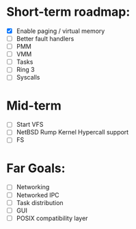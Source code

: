 # Short-term roadmap:
- [x] Enable paging / virtual memory
- [ ] Better fault handlers
- [ ] PMM
- [ ] VMM
- [ ] Tasks
- [ ] Ring 3
- [ ] Syscalls

# Mid-term
- [ ] Start VFS
- [ ] NetBSD Rump Kernel Hypercall support
- [ ] FS

# Far Goals:
- [ ] Networking
- [ ] Networked IPC
- [ ] Task distribution
- [ ] GUI
- [ ] POSIX compatibility layer